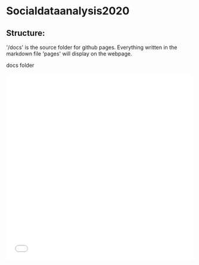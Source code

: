# Socialdataanalysis2020


## Structure:

'/docs' is the source folder for github pages. Everything written in the markdown file 'pages'
will display on the webpage. 

docs folder


<iframe src="Images/callback.html"
    sandbox="allow-same-origin allow-scripts"
    width="100%"
    height="500"
    scrolling="no"
    seamless="seamless"
    frameborder="0">
</iframe>